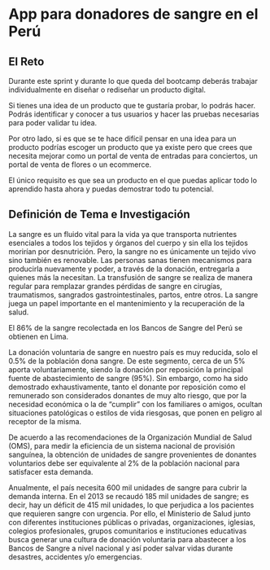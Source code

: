 # App para donadores de sangre en el Perú

## El Reto

Durante este sprint y durante lo que queda del bootcamp deberás trabajar individualmente en diseñar o rediseñar un producto digital.

Si tienes una idea de un producto que te gustaría probar, lo podrás hacer. Podrás identificar y conocer a tus usuarios y hacer las pruebas necesarias para poder validar tu idea.

Por otro lado, si es que se te hace difícil pensar en una idea para un producto podrías escoger un producto que ya existe pero que crees que necesita mejorar como un portal de venta de entradas para conciertos, un portal de venta de flores o un ecommerce.

El único requisito es que sea un producto en el que puedas aplicar todo lo aprendido hasta ahora y puedas demostrar todo tu potencial.

## Definición de Tema e Investigación

La sangre es un fluido vital para la vida ya que transporta nutrientes esenciales a todos los tejidos y órganos del cuerpo y sin ella los tejidos morirían por desnutrición. Pero, la sangre no es únicamente un tejido vivo sino también es renovable. Las personas sanas tienen mecanismos para producirla nuevamente y poder, a través de la donación, entregarla a quienes más la necesitan.
La transfusión de sangre se realiza de manera regular para remplazar grandes pérdidas de sangre en cirugías, traumatismos, sangrados gastrointestinales, partos, entre otros. La sangre juega un papel importante en el mantenimiento y la recuperación de la salud.

El 86% de la sangre recolectada en los Bancos de Sangre del Perú se obtienen en Lima.



La donación voluntaria de sangre en nuestro país es muy reducida, solo el 0.5% de la población dona sangre. De este segmento, cerca de un 5% aporta voluntariamente, siendo la donación por reposición la principal fuente de abastecimiento de sangre (95%). Sin embargo, como ha sido demostrado exhaustivamente, tanto el donante por reposición como el remunerado son considerados donantes de muy alto riesgo, que por la necesidad económica o la de “cumplir” con los familiares o amigos, ocultan situaciones patológicas o estilos de vida riesgosas, que ponen en peligro al receptor de la misma.

De acuerdo a las recomendaciones de la Organización Mundial de Salud (OMS), para medir la eficiencia de un sistema nacional de provisión sanguínea, la obtención de unidades de sangre provenientes de donantes voluntarios debe ser equivalente al 2% de la población nacional para satisfacer esta demanda.

Anualmente, el país necesita 600 mil unidades de sangre para cubrir la demanda interna. En el 2013 se recaudó 185 mil unidades de sangre; es decir, hay un déficit de 415 mil unidades, lo que perjudica a los pacientes que requieren sangre con urgencia. Por ello, el Ministerio de Salud junto con diferentes instituciones públicas o privadas, organizaciones, iglesias, colegios profesionales, grupos comunitarios e instituciones educativas busca generar una cultura de donación voluntaria para abastecer a los Bancos de Sangre a nivel nacional y así poder salvar vidas durante desastres, accidentes y/o emergencias.

